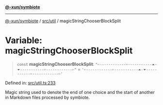 [**@-xun/symbiote**](../../../README.md)

***

[@-xun/symbiote](../../../README.md) / [src/util](../README.md) / magicStringChooserBlockSplit

# Variable: magicStringChooserBlockSplit

> `const` **magicStringChooserBlockSplit**: `"✄------------✄-----------⏶-⏷-----------✄------------✄"` = `'✄------------✄-----------⏶-⏷-----------✄------------✄'`

Defined in: [src/util.ts:233](https://github.com/Xunnamius/symbiote/blob/023107e8d1856ee3cd449bab77222ba9d9fdb206/src/util.ts#L233)

Magic string used to denote the end of one choice and the start of another in
Markdown files processed by symbiote.
